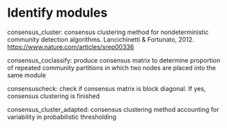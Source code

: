 # Identify modules

consensus_cluster: consensus clustering method for nondeterministic community detection algorithms. Lancichinetti & Fortunato, 2012. https://www.nature.com/articles/srep00336

consensus_coclassify: produce consensus matrix to determine proportion of repeated community partitions in which two nodes are placed into the same module

consensuscheck: check if consensus matrix is block diagonal. If yes, consensus clustering is finished 

consensus_cluster_adapted: consensus clustering method accounting for variability in probabilistic thresholding 
